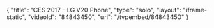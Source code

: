 {
    "title": "CES 2017 - LG V20 Phone",
    "type": "solo",
    "layout": "iframe-static",
    "videoId": "84843450",
    "url": "\/tvpembed\/84843450"
}